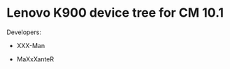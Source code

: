 Lenovo K900 device tree for CM 10.1
===================================

Developers:

- XXX-Man

- MaXxXanteR

